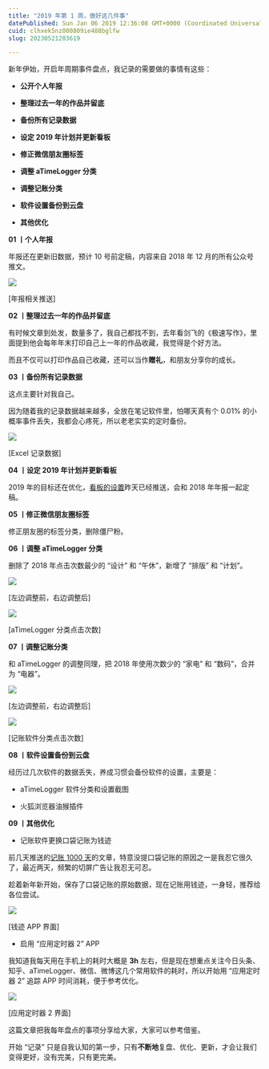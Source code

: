 ```yaml
---
title: "2019 年第 1 周，做好这几件事"
datePublished: Sun Jan 06 2019 12:36:08 GMT+0000 (Coordinated Universal Time)
cuid: clhxek5nz000809ie488bglfw
slug: 20230521203619

---
```


新年伊始，开启年周期事件盘点，我记录的需要做的事情有这些：

* **公开个人年报**
    
* **整理过去一年的作品并留底**
    
* **备份所有记录数据**
    
* **设定 2019 年计划并更新看板**
    
* **修正微信朋友圈标签**
    
* **调整 aTimeLogger 分类**
    
* **调整记账分类**
    
* **软件设置备份到云盘**
    
* **其他优化**
    

**01 丨个人年报**

年报还在更新旧数据，预计 10 号前定稿，内容来自 2018 年 12 月的所有公众号推文。

![](url)

\[年报相关推送\]

**02 丨整理过去一年的作品并留底**

有时候文章到处发，数量多了，我自己都找不到，去年看剑飞的《极速写作》，里面提到他会每年年末打印自己上一年的作品收藏，我觉得是个好方法。

而且不仅可以打印作品自己收藏，还可以当作**赠礼**，和朋友分享你的成长。

**03 丨备份所有记录数据**

这点主要针对我自己。

因为随着我的记录数据越来越多，全放在笔记软件里，怕哪天真有个 0.01% 的小概率事件丢失，我都会心疼死，所以老老实实的定时备份。

![](url)

\[Excel 记录数据\]

**04 丨设定 2019 年计划并更新看板**

2019 年的目标还在优化，[看板的设置](http://mp.weixin.qq.com/s?__biz=MzI3MzU5MDA1OQ==&mid=2247484827&idx=1&sn=fbf85e32ac34e981f3aad83a7c58cfb3&chksm=eb21b7dfdc563ec989b4563a0359db801d90965d49f3d9388cb88fe85d15bee8eb80f3c8d1fc&scene=21#wechat_redirect)昨天已经推送，会和 2018 年年报一起定稿。

**05 丨修正微信朋友圈标签**

修正朋友圈的标签分类，删除僵尸粉。

**06 丨调整 aTimeLogger 分类**

删除了 2018 年点击次数最少的 “设计” 和 “午休”，新增了 “排版” 和 “计划”。

![](url)

\[左边调整前，右边调整后\]

![](url)

\[aTimeLogger 分类点击次数\]

**07 丨调整记账分类**

和 aTimeLogger 的调整同理，把 2018 年使用次数少的 “家电” 和 “数码”，合并为 “电器”。

![](url)

\[左边调整前，右边调整后\]

![](url)

\[记账软件分类点击次数\]

**08 丨软件设置备份到云盘**

经历过几次软件的数据丢失，养成习惯会备份软件的设置，主要是：

* aTimeLogger 软件分类和设置截图
    
* 火狐浏览器油猴插件
    

**09 丨其他优化**

* 记账软件更换口袋记账为钱迹
    

前几天推送的[记账 1000 天](https://mp.weixin.qq.com/s?__biz=MjM5MzA3MjI2NQ==&mid=2650620494&idx=2&sn=ff678367cb921d55f00e60946f656aec&scene=21#wechat_redirect)的文章，特意没提口袋记账的原因之一是我忍它很久了，最近两天，频繁的切屏广告让我忍无可忍。

趁着新年新开始，保存了口袋记账的原始数据，现在记账用钱迹，一身轻，推荐给各位尝试。

![](url)

\[钱迹 APP 界面\]

* 启用 “应用定时器 2” APP
    

我知道我每天用在手机上的耗时大概是 **3h** 左右，但是现在想重点关注今日头条、知乎、aTimeLogger、微信、微博这几个常用软件的耗时，所以开始用 “应用定时器 2” 追踪 APP 时间消耗，便于参考优化。

![](url)

\[应用定时器 2 界面\]

这篇文章把我每年盘点的事项分享给大家，大家可以参考借鉴。

开始 “记录” 只是自我认知的第一步，只有**不断地**复盘、优化、更新，才会让我们变得更好，没有完美，只有更完美。
